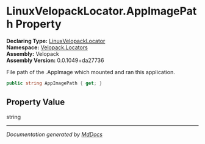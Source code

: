 ﻿<!--  
  <auto-generated>   
    The contents of this file were generated by a tool.  
    Changes to this file may be list if the file is regenerated  
  </auto-generated>   
-->

# LinuxVelopackLocator.AppImagePath Property

**Declaring Type:** [LinuxVelopackLocator](../index.md)  
**Namespace:** [Velopack.Locators](../../index.md)  
**Assembly:** Velopack  
**Assembly Version:** 0.0.1049+da27736

 File path of the .AppImage which mounted and ran this application. 

```csharp
public string AppImagePath { get; }
```

## Property Value

string

___

*Documentation generated by [MdDocs](https://github.com/ap0llo/mddocs)*
